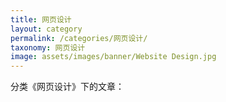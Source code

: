 ```yaml
---
title: 网页设计
layout: category
permalink: /categories/网页设计/
taxonomy: 网页设计
image: assets/images/banner/Website Design.jpg
---
```


分类《网页设计》下的文章：

